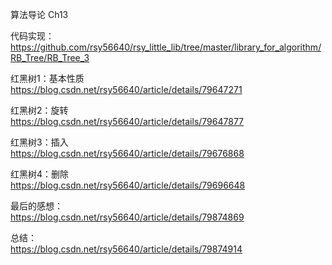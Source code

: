 算法导论 Ch13    
     
代码实现：     
https://github.com/rsy56640/rsy_little_lib/tree/master/library_for_algorithm/RB_Tree/RB_Tree_3      
    
红黑树1：基本性质     
https://blog.csdn.net/rsy56640/article/details/79647271     
    
红黑树2：旋转     
https://blog.csdn.net/rsy56640/article/details/79647877     
    
红黑树3：插入     
https://blog.csdn.net/rsy56640/article/details/79676868     
    
红黑树4：删除     
https://blog.csdn.net/rsy56640/article/details/79696648      
    
最后的感想：     
https://blog.csdn.net/rsy56640/article/details/79874869    
     
总结：     
https://blog.csdn.net/rsy56640/article/details/79874914      
